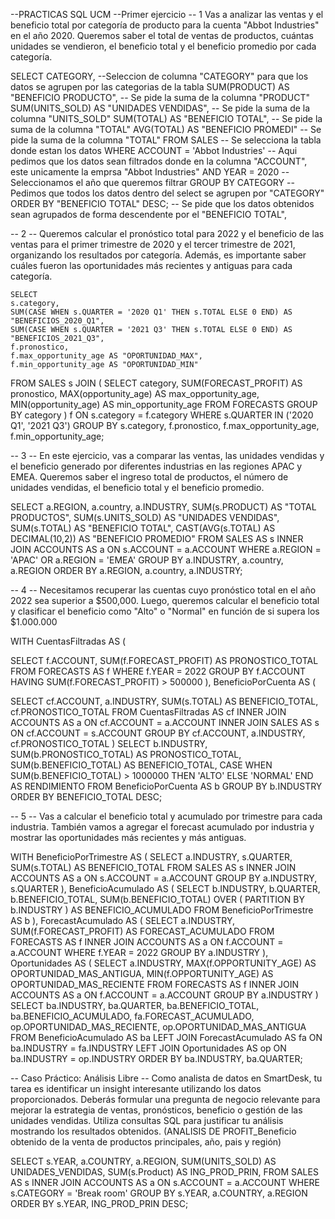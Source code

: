 --PRACTICAS SQL UCM
--Primer ejercicio
-- 1 Vas a analizar las ventas y el beneficio total por categoría de producto para la cuenta "Abbot Industries" en el año 2020. Queremos saber el total de ventas de productos, cuántas unidades se vendieron, el beneficio total y el beneficio promedio por cada categoría.

SELECT
    CATEGORY, --Seleccion de columna "CATEGORY" para que los datos se agrupen por las categorias de la tabla
    SUM(PRODUCT) AS "BENEFICIO PRODUCTO", -- Se pide la suma de la columna "PRODUCT"
    SUM(UNITS_SOLD) AS "UNIDADES VENDIDAS", -- Se pide la suma de la columna "UNITS_SOLD"
    SUM(TOTAL) AS "BENEFICIO TOTAL", -- Se pide la suma de la columna "TOTAL"
    AVG(TOTAL) AS "BENEFICIO PROMEDI" -- Se pide la suma de la columna "TOTAL"
FROM
    SALES -- Se selecciona la tabla donde estan los datos
WHERE
    ACCOUNT = 'Abbot Industries' -- Aqui pedimos que los datos sean filtrados donde en la columna "ACCOUNT", este unicamente la emprsa "Abbot Industries"
    AND YEAR = 2020 --Seleccionamos el año que queremos filtrar
GROUP BY
    CATEGORY -- Pedimos que todos los datos dentro del select se agrupen por "CATEGORY"
ORDER BY
    "BENEFICIO TOTAL" DESC; -- Se pide que los datos obtenidos sean agrupados de forma descendente por el "BENEFICIO TOTAL",


-- 2 -- Queremos calcular el pronóstico total para 2022 y el beneficio de las ventas para el primer trimestre de 2020 y el tercer trimestre de 2021, organizando los resultados por categoría. Además, es importante saber cuáles fueron las oportunidades más recientes y antiguas para cada categoría.

    SELECT
    s.category,
    SUM(CASE WHEN s.QUARTER = '2020 Q1' THEN s.TOTAL ELSE 0 END) AS "BENEFICIOS_2020_Q1",
    SUM(CASE WHEN s.QUARTER = '2021 Q3' THEN s.TOTAL ELSE 0 END) AS "BENEFICIOS_2021_Q3",
    f.pronostico,
    f.max_opportunity_age AS "OPORTUNIDAD_MAX",
    f.min_opportunity_age AS "OPORTUNIDAD_MIN"
FROM
    SALES s
JOIN (
        SELECT
            category,
            SUM(FORECAST_PROFIT) AS pronostico,
            MAX(opportunity_age) AS max_opportunity_age,
            MIN(opportunity_age) AS min_opportunity_age
        FROM
            FORECASTS
        GROUP BY
            category
    ) f ON s.category = f.category
WHERE
    s.QUARTER IN ('2020 Q1', '2021 Q3')
GROUP BY
    s.category, f.pronostico, f.max_opportunity_age, f.min_opportunity_age;


-- 3 -- En este ejercicio, vas a comparar las ventas, las unidades vendidas y el beneficio generado por diferentes industrias en las regiones APAC y EMEA. Queremos saber el ingreso total de productos, el número de unidades vendidas, el beneficio total y el beneficio promedio.

SELECT
  a.REGION,
  a.country,
  a.INDUSTRY,
  SUM(s.PRODUCT) AS "TOTAL PRODUCTOS",
  SUM(s.UNITS_SOLD) AS "UNIDADES VENDIDAS",
  SUM(s.TOTAL) AS "BENEFICIO TOTAL",
  CAST(AVG(s.TOTAL) AS DECIMAL(10,2)) AS "BENEFICIO PROMEDIO"
FROM
  SALES AS s
INNER JOIN ACCOUNTS AS a ON s.ACCOUNT = a.ACCOUNT
WHERE
  a.REGION = 'APAC' OR a.REGION = 'EMEA'
GROUP BY
  a.INDUSTRY,
  a.country,
  a.REGION
ORDER BY
  a.REGION,
  a.country,
  a.INDUSTRY;

-- 4 -- Necesitamos recuperar las cuentas cuyo pronóstico total en el año 2022 sea superior a $500,000. Luego, queremos calcular el beneficio total y clasificar el beneficio como "Alto" o "Normal" en función de si supera los $1.000.000

WITH CuentasFiltradas AS (

  SELECT
    f.ACCOUNT,
    SUM(f.FORECAST_PROFIT) AS PRONOSTICO_TOTAL
  FROM
    FORECASTS AS f
  WHERE
    f.YEAR = 2022
  GROUP BY
    f.ACCOUNT
  HAVING
    SUM(f.FORECAST_PROFIT) > 500000
),
BeneficioPorCuenta AS (

  SELECT
    cf.ACCOUNT,
    a.INDUSTRY,
    SUM(s.TOTAL) AS BENEFICIO_TOTAL,
    cf.PRONOSTICO_TOTAL
  FROM
    CuentasFiltradas AS cf
  INNER JOIN ACCOUNTS AS a ON cf.ACCOUNT = a.ACCOUNT
  INNER JOIN SALES AS s ON cf.ACCOUNT = s.ACCOUNT
  GROUP BY
    cf.ACCOUNT, a.INDUSTRY, cf.PRONOSTICO_TOTAL
)
SELECT
  b.INDUSTRY,
  SUM(b.PRONOSTICO_TOTAL) AS PRONOSTICO_TOTAL,
  SUM(b.BENEFICIO_TOTAL) AS BENEFICIO_TOTAL,
  CASE
    WHEN SUM(b.BENEFICIO_TOTAL) > 1000000 THEN 'ALTO'
    ELSE 'NORMAL'
  END AS RENDIMIENTO
FROM
  BeneficioPorCuenta AS b
GROUP BY
  b.INDUSTRY
ORDER BY
  BENEFICIO_TOTAL DESC;

-- 5 -- Vas a calcular el beneficio total y acumulado por trimestre para cada industria. También vamos a agregar el forecast acumulado por industria y mostrar las oportunidades más recientes y más antiguas.

WITH BeneficioPorTrimestre AS (
  SELECT
    a.INDUSTRY,
    s.QUARTER,
    SUM(s.TOTAL) AS BENEFICIO_TOTAL
  FROM
    SALES AS s
  INNER JOIN ACCOUNTS AS a ON s.ACCOUNT = a.ACCOUNT
  GROUP BY
    a.INDUSTRY, s.QUARTER
),
BeneficioAcumulado AS (
  SELECT
    b.INDUSTRY,
    b.QUARTER,
    b.BENEFICIO_TOTAL,
    SUM(b.BENEFICIO_TOTAL) OVER (
      PARTITION BY b.INDUSTRY
    ) AS BENEFICIO_ACUMULADO
  FROM
    BeneficioPorTrimestre AS b
),
ForecastAcumulado AS (
  SELECT
    a.INDUSTRY,
    SUM(f.FORECAST_PROFIT) AS FORECAST_ACUMULADO
  FROM
    FORECASTS AS f
  INNER JOIN ACCOUNTS AS a ON f.ACCOUNT = a.ACCOUNT
  WHERE
    f.YEAR = 2022
  GROUP BY
    a.INDUSTRY
),
Oportunidades AS (
  SELECT
    a.INDUSTRY,
    MAX(f.OPPORTUNITY_AGE) AS OPORTUNIDAD_MAS_ANTIGUA,
    MIN(f.OPPORTUNITY_AGE) AS OPORTUNIDAD_MAS_RECIENTE
  FROM
    FORECASTS AS f
  INNER JOIN ACCOUNTS AS a ON f.ACCOUNT = a.ACCOUNT
  GROUP BY
    a.INDUSTRY
)
SELECT
  ba.INDUSTRY,
  ba.QUARTER,
  ba.BENEFICIO_TOTAL,
  ba.BENEFICIO_ACUMULADO,
  fa.FORECAST_ACUMULADO,
  op.OPORTUNIDAD_MAS_RECIENTE,
  op.OPORTUNIDAD_MAS_ANTIGUA
FROM
  BeneficioAcumulado AS ba
LEFT JOIN ForecastAcumulado AS fa ON ba.INDUSTRY = fa.INDUSTRY
LEFT JOIN Oportunidades AS op ON ba.INDUSTRY = op.INDUSTRY
ORDER BY
  ba.INDUSTRY, ba.QUARTER;


-- Caso Práctico: Análisis Libre -- Como analista de datos en SmartDesk, tu tarea es identificar un insight interesante utilizando los datos proporcionados. Deberás formular una pregunta de negocio relevante para mejorar la estrategia de ventas, pronósticos, beneficio o gestión de las unidades vendidas. Utiliza consultas SQL para justificar tu análisis mostrando los resultados obtenidos. (ANALISIS DE PROFIT_Beneficio obtenido de la venta de productos principales, año, pais y región)

SELECT
  s.YEAR,
  a.COUNTRY,
  a.REGION,
  SUM(UNITS_SOLD) AS UNIDADES_VENDIDAS,
  SUM(s.Product) AS ING_PROD_PRIN,
FROM SALES AS s
INNER JOIN ACCOUNTS AS a ON s.ACCOUNT = a.ACCOUNT
WHERE s.CATEGORY = 'Break room'
GROUP BY
  s.YEAR,
  a.COUNTRY,
  a.REGION
ORDER BY
  s.YEAR,
  ING_PROD_PRIN DESC;
